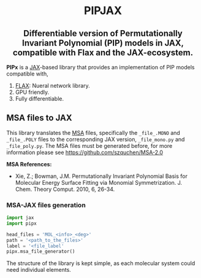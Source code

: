 <h1 align='center'>PIPJAX</h1>
<h2 align='center'>Differentiable version of Permutationally Invariant Polynomial (PIP) models in JAX, compatible with Flax and the JAX-ecosystem. </h2>

**PIPx** is a [JAX](https://jax.readthedocs.io/en/latest/)-based library that provides an implementation of PIP models compatible with,
1. [FLAX](flax.readthedocs.io/): Nueral network library.
2. GPU friendly.
3. Fully differentiable.

## MSA files to JAX ##
This library translates the [MSA](https://scholarblogs.emory.edu/bowman/msa/) files, specifically the ``_file_.MONO`` and ``_file_.POLY`` files to the corresponding JAX version, ``_file_mono.py`` and ``_file_poly.py``. 
The MSA files must be generated before, for more information please see https://github.com/szquchen/MSA-2.0


**MSA References:**
* Xie, Z.; Bowman, J.M. Permutationally Invariant Polynomial Basis for Molecular Energy Surface Fitting via Monomial Symmetrization. J. Chem. Theory Comput. 2010, 6, 26-34.


### MSA-JAX files generation ###
```python
import jax
import pipx

head_files = 'MOL_<info>_<deg>'
path = '<path_to_the_files>'
label = '<file_label'
pipx.msa_file_generator()
```


The structure of the library is kept simple, as each molecular system could need individual elements. 